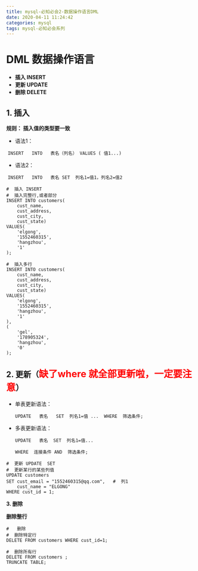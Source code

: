 ```yaml
---
title: mysql-必知必会2-数据操作语言DML
date: 2020-04-11 11:24:42
categories: mysql
tags: mysql-必知必会系列
---
```




# **DML  数据操作语言**

- **插入  INSERT** 
- **更新  UPDATE**
- **删除  DELETE**

## **1.  插入**

**规则： 插入值的类型要一致**

- 语法1：

​		`INSERT   INTO   表名（列名） VALUES ( 值1...)`

- 语法2：

​		`INSERT   INTO   表名 SET  列名1=值1，列名2=值2`



```mysql
#  插入 INSERT
#  插入完整行,或者部分
INSERT INTO customers(
    cust_name,
    cust_address,
    cust_city,
    cust_state)
VALUES(
    'elgong',
    '1552460315',
    'hangzhou',
    '1'
);

#  插入多行
INSERT INTO customers(
    cust_name,
    cust_address,
    cust_city,
    cust_state)
VALUES(
    'elgong',
    '1552460315',
    'hangzhou',
    '1'
),
(
    'gel',
    '178905324',
    'hangzhou',
    '0'
);

```



## **2.  更新（**<font color="red"><big>缺了where 就全部更新啦，一定要注意</big></font>）

- 单表更新语法：

  ```mysql
  UPDATE   表名   SET  列名1=值 ...  WHERE  筛选条件;
  ```

  

- 多表更新语法：

  ```mysql
  UPDATE   表名  SET  列名1=值...   
  
  WHERE  连接条件 AND  筛选条件;
  ```

  

```mysql
#  更新 UPDATE  SET
#  更新某行的某些列值
UPDATE customers 
SET cust_email = "1552460315@qq.com",   #  列1
    cust_name = "ELGONG"
WHERE cust_id = 1;
```



**3.  删除**

**删除整行**

```mysql
#   删除
#  删除特定行
DELETE FROM customers WHERE cust_id=1;

#  删除所有行
DELETE FROM customers ;  
TRUNCATE TABLE;  
```